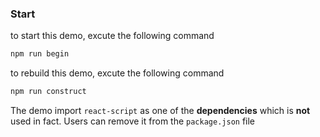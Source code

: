 ### Start
to start this demo, excute the following command
```sh
npm run begin
```
to rebuild this demo, excute the following command
```sh
npm run construct
```
The demo import ```react-script``` as one of the __dependencies__ which is __not__ used in fact. Users can remove it from the ```package.json``` file